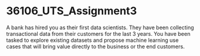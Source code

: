 # 36106_UTS_Assignment3
A bank has hired you as their first data scientists. They have been collecting transactional data from their customers for the last 3 years. You have been tasked to explore existing datasets and propose machine learning use cases that will bring value directly to the business or the end customers.
